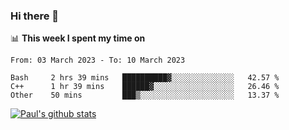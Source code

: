 ### Hi there 👋

📊 **This week I spent my time on**
<!--START_SECTION:waka-->

```text
From: 03 March 2023 - To: 10 March 2023

Bash     2 hrs 39 mins   ██████████▓░░░░░░░░░░░░░░   42.57 %
C++      1 hr 39 mins    ██████▓░░░░░░░░░░░░░░░░░░   26.46 %
Other    50 mins         ███▒░░░░░░░░░░░░░░░░░░░░░   13.37 %
```

<!--END_SECTION:waka-->


[![Paul's github stats](https://github-readme-stats.vercel.app/api?username=mickeyouyou&theme=dracula&show_icons=true)](https://github.com/anuraghazra/github-readme-stats)
